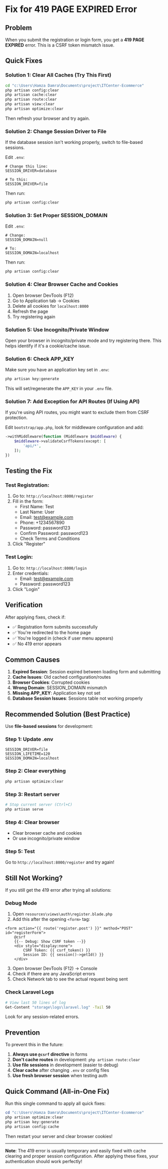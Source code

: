 # Fix for 419 PAGE EXPIRED Error

## Problem
When you submit the registration or login form, you get a **419 PAGE EXPIRED** error. This is a CSRF token mismatch issue.

## Quick Fixes

### Solution 1: Clear All Caches (Try This First)
```bash
cd "c:\Users\Hamza Damra\Documents\project\ITCenter-Ecommerce"
php artisan config:clear
php artisan cache:clear
php artisan route:clear
php artisan view:clear
php artisan optimize:clear
```

Then refresh your browser and try again.

### Solution 2: Change Session Driver to File
If the database session isn't working properly, switch to file-based sessions.

Edit `.env`:
```env
# Change this line:
SESSION_DRIVER=database

# To this:
SESSION_DRIVER=file
```

Then run:
```bash
php artisan config:clear
```

### Solution 3: Set Proper SESSION_DOMAIN
Edit `.env`:
```env
# Change:
SESSION_DOMAIN=null

# To:
SESSION_DOMAIN=localhost
```

Then run:
```bash
php artisan config:clear
```

### Solution 4: Clear Browser Cache and Cookies
1. Open browser DevTools (F12)
2. Go to Application tab → Cookies
3. Delete all cookies for `localhost:8000`
4. Refresh the page
5. Try registering again

### Solution 5: Use Incognito/Private Window
Open your browser in incognito/private mode and try registering there. This helps identify if it's a cookie/cache issue.

### Solution 6: Check APP_KEY
Make sure you have an application key set in `.env`:

```bash
php artisan key:generate
```

This will set/regenerate the `APP_KEY` in your `.env` file.

### Solution 7: Add Exception for API Routes (If Using API)
If you're using API routes, you might want to exclude them from CSRF protection.

Edit `bootstrap/app.php`, look for middleware configuration and add:

```php
->withMiddleware(function (Middleware $middleware) {
    $middleware->validateCsrfTokens(except: [
        'api/*',
    ]);
})
```

## Testing the Fix

### Test Registration:
1. Go to: `http://localhost:8000/register`
2. Fill in the form:
   - First Name: Test
   - Last Name: User
   - Email: test@example.com
   - Phone: +1234567890
   - Password: password123
   - Confirm Password: password123
   - Check Terms and Conditions
3. Click "Register"

### Test Login:
1. Go to: `http://localhost:8000/login`
2. Enter credentials:
   - Email: test@example.com
   - Password: password123
3. Click "Login"

## Verification

After applying fixes, check if:
- ✅ Registration form submits successfully
- ✅ You're redirected to the home page
- ✅ You're logged in (check if user menu appears)
- ✅ No 419 error appears

## Common Causes

1. **Expired Session**: Session expired between loading form and submitting
2. **Cache Issues**: Old cached configuration/routes
3. **Browser Cookies**: Corrupted cookies
4. **Wrong Domain**: SESSION_DOMAIN mismatch
5. **Missing APP_KEY**: Application key not set
6. **Database Session Issues**: Sessions table not working properly

## Recommended Solution (Best Practice)

Use **file-based sessions** for development:

### Step 1: Update .env
```env
SESSION_DRIVER=file
SESSION_LIFETIME=120
SESSION_DOMAIN=localhost
```

### Step 2: Clear everything
```bash
php artisan optimize:clear
```

### Step 3: Restart server
```bash
# Stop current server (Ctrl+C)
php artisan serve
```

### Step 4: Clear browser
- Clear browser cache and cookies
- Or use incognito/private window

### Step 5: Test
Go to `http://localhost:8000/register` and try again!

## Still Not Working?

If you still get the 419 error after trying all solutions:

### Debug Mode
1. Open `resources\views\auth\register.blade.php`
2. Add this after the opening `<form>` tag:

```blade
<form action="{{ route('register.post') }}" method="POST" id="registerForm">
    @csrf
    {{-- Debug: Show CSRF token --}}
    <div style="display:none">
        CSRF Token: {{ csrf_token() }}
        Session ID: {{ session()->getId() }}
    </div>
```

3. Open browser DevTools (F12) → Console
4. Check if there are any JavaScript errors
5. Check Network tab to see the actual request being sent

### Check Laravel Logs
```bash
# View last 50 lines of log
Get-Content "storage\logs\laravel.log" -Tail 50
```

Look for any session-related errors.

## Prevention

To prevent this in the future:

1. **Always use `@csrf` directive** in forms
2. **Don't cache routes** in development: `php artisan route:clear`
3. **Use file sessions** in development (easier to debug)
4. **Clear cache** after changing `.env` or config files
5. **Use fresh browser session** when testing auth

## Quick Command (All-in-One Fix)

Run this single command to apply all quick fixes:

```powershell
cd "c:\Users\Hamza Damra\Documents\project\ITCenter-Ecommerce"
php artisan optimize:clear
php artisan key:generate
php artisan config:cache
```

Then restart your server and clear browser cookies!

---

**Note**: The 419 error is usually temporary and easily fixed with cache clearing and proper session configuration. After applying these fixes, your authentication should work perfectly!
